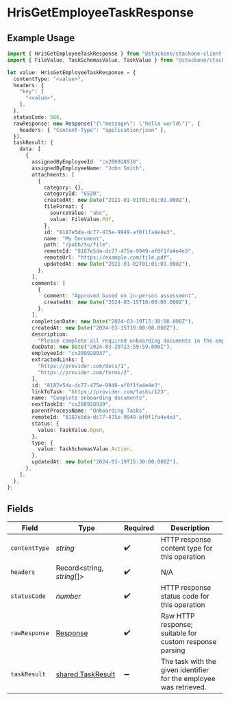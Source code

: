 # HrisGetEmployeeTaskResponse

## Example Usage

```typescript
import { HrisGetEmployeeTaskResponse } from "@stackone/stackone-client-ts/sdk/models/operations";
import { FileValue, TaskSchemasValue, TaskValue } from "@stackone/stackone-client-ts/sdk/models/shared";

let value: HrisGetEmployeeTaskResponse = {
  contentType: "<value>",
  headers: {
    "key": [
      "<value>",
    ],
  },
  statusCode: 506,
  rawResponse: new Response("{\"message\": \"hello world\"}", {
    headers: { "Content-Type": "application/json" },
  }),
  taskResult: {
    data: [
      {
        assignedByEmployeeId: "cx280928938",
        assignedByEmployeeName: "John Smith",
        attachments: [
          {
            category: {},
            categoryId: "6530",
            createdAt: new Date("2021-01-01T01:01:01.000Z"),
            fileFormat: {
              sourceValue: "abc",
              value: FileValue.Pdf,
            },
            id: "8187e5da-dc77-475e-9949-af0f1fa4e4e3",
            name: "My Document",
            path: "/path/to/file",
            remoteId: "8187e5da-dc77-475e-9949-af0f1fa4e4e3",
            remoteUrl: "https://example.com/file.pdf",
            updatedAt: new Date("2021-01-02T01:01:01.000Z"),
          },
        ],
        comments: [
          {
            comment: "Approved based on in-person assessment",
            createdAt: new Date("2024-03-15T10:00:00.000Z"),
          },
        ],
        completionDate: new Date("2024-03-19T15:30:00.000Z"),
        createdAt: new Date("2024-03-15T10:00:00.000Z"),
        description:
          "Please complete all required onboarding documents in the employee portal",
        dueDate: new Date("2024-03-20T23:59:59.000Z"),
        employeeId: "cx280928937",
        extractedLinks: [
          "https://provider.com/docs/1",
          "https://provider.com/forms/2",
        ],
        id: "8187e5da-dc77-475e-9949-af0f1fa4e4e3",
        linkToTask: "https://provider.com/tasks/123",
        name: "Complete onboarding documents",
        nextTaskId: "cx280928939",
        parentProcessName: "Onboarding Tasks",
        remoteId: "8187e5da-dc77-475e-9949-af0f1fa4e4e3",
        status: {
          value: TaskValue.Open,
        },
        type: {
          value: TaskSchemasValue.Action,
        },
        updatedAt: new Date("2024-03-19T15:30:00.000Z"),
      },
    ],
  },
};
```

## Fields

| Field                                                                 | Type                                                                  | Required                                                              | Description                                                           |
| --------------------------------------------------------------------- | --------------------------------------------------------------------- | --------------------------------------------------------------------- | --------------------------------------------------------------------- |
| `contentType`                                                         | *string*                                                              | :heavy_check_mark:                                                    | HTTP response content type for this operation                         |
| `headers`                                                             | Record<string, *string*[]>                                            | :heavy_check_mark:                                                    | N/A                                                                   |
| `statusCode`                                                          | *number*                                                              | :heavy_check_mark:                                                    | HTTP response status code for this operation                          |
| `rawResponse`                                                         | [Response](https://developer.mozilla.org/en-US/docs/Web/API/Response) | :heavy_check_mark:                                                    | Raw HTTP response; suitable for custom response parsing               |
| `taskResult`                                                          | [shared.TaskResult](../../../sdk/models/shared/taskresult.md)         | :heavy_minus_sign:                                                    | The task with the given identifier for the employee was retrieved.    |